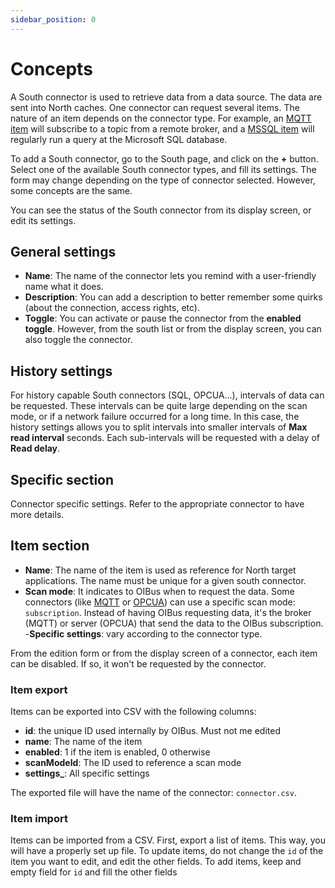 ```yaml
---
sidebar_position: 0
---
```


# Concepts
A South connector is used to retrieve data from a data source. The data are sent into North caches. 
One connector can request several items. The nature of an item depends on the connector type. For example, an 
[MQTT item](./mqtt.md) will subscribe to a topic from a remote broker, and a [MSSQL item](./mssql.md) will regularly 
run a query at the Microsoft SQL database.

To add a South connector, go to the South page, and click on the **+** button. Select one of the available South 
connector types, and fill its settings. The form may change depending on the type of connector selected. However, some 
concepts are the same.

You can see the status of the South connector from its display screen, or edit its settings.

## General settings
- **Name**: The name of the connector lets you remind with a user-friendly name what it does. 
- **Description**: You can add a description to better remember some quirks (about the connection, access rights, etc). 
- **Toggle**: You can activate or pause the connector from the **enabled toggle**. However, from the south list or from 
the display screen, you can also toggle the connector.

## History settings
For history capable South connectors (SQL, OPCUA...), intervals of data can be requested. These intervals can be quite large 
depending on the scan mode, or if a network failure occurred for a long time. In this case, the history settings allows you
to split intervals into smaller intervals of **Max read interval** seconds. Each sub-intervals will be requested with a delay
of **Read delay**.

## Specific section
Connector specific settings. Refer to the appropriate connector to have more details.

## Item section
- **Name**: The name of the item is used as reference for North target applications. The name must be unique for a given 
south connector.
- **Scan mode**: It indicates to OIBus when to request the data. Some connectors (like [MQTT](./mqtt.md) or [OPCUA](./opcua.md))
can use a specific scan mode: `subscription`. Instead of having OIBus requesting data, it's the broker (MQTT) or server (OPCUA)
that send the data to the OIBus subscription.
-**Specific settings**: vary according to the connector type.

From the edition form or from the display screen of a connector, each item can be disabled. If so, it won't be requested 
by the connector.

### Item export
Items can be exported into CSV with the following columns:
- **id**: the unique ID used internally by OIBus. Must not me edited
- **name**: The name of the item
- **enabled**: 1 if the item is enabled, 0 otherwise
- **scanModeId**: The ID used to reference a scan mode
- **settings_**: All specific settings

The exported file will have the name of the connector: `connector.csv`.

### Item import
Items can be imported from a CSV. First, export a list of items. This way, you will have a properly set up file.
To update items, do not change the `id` of the item you want to edit, and edit the other fields.
To add items, keep and empty field for `id` and fill the other fields


